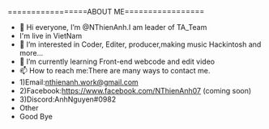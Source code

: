 =================ABOUT ME=================
- 👋 Hi everyone, I’m @NThienAnh.I am leader of TA_Team 
- I'm live in VietNam 
- 👀 I’m interested in Coder, Editer, producer,making music Hackintosh and more...
- 🌱 I’m currently learning Front-end webcode and edit video
- 📫 How to reach me:There are many ways to contact me.
- 1)Email:nthienanh.work@gmail.com
- 2)Facebook:https://www.facebook.com/NThienAnh07 (coming soon)
- 3)Discord:AnhNguyen#0982
- Other 
- Good Bye

<!---
NThienAnh/NThienAnh is a ✨ special ✨ repository because its `README.md` (this file) appears on your GitHub profile.
You can click the Preview link to take a look at your changes.
--->
